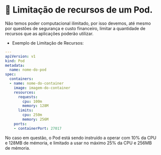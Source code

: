 # :stop_sign: Limitação de recursos de um Pod.

Não temos poder computacional ilimitado, por isso devemos, até mesmo por questões de segurança e custo financeiro, limitar a quantidade de recursos que as aplicações poderão utilizar.

- Exemplo de Limitação de Recursos:

```yaml
---
apiVersion: v1
kind: Pod
metadata:
  name: nome-do-pod
spec:
  containers:
  - name: nome-do-container
    image: imagem-do-container
    resources:
      requests:
        cpu: 100m
        memory: 128M
      limits:
        cpu: 250m
        memory: 256M
    ports:
    - containerPort: 27017
```

No caso em questão, o Pod está sendo instruído a operar com 10% da CPU e 128MB de mémoria, e limitado a usar no máximo 25% da CPU e 256MB de mémoria.